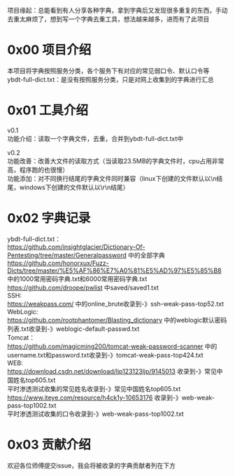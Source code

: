 项目缘起：总能看到有人分享各种字典，拿到字典后又发现很多重复的东西，手动去重太麻烦了，想到写一个字典去重工具，想法越来越多，进而有了此项目

# 0x00 项目介绍
本项目将字典按照服务分类，各个服务下有对应的常见弱口令、默认口令等  
ybdt-full-dict.txt：是没有按照服务分类，只是对网上收集到的字典进行汇总  

# 0x01 工具介绍
v0.1  
功能介绍：读取一个字典文件，去重，合并到ybdt-full-dict.txt中

v0.2  
功能改善：改善大文件的读取方式（当读取23.5MB的字典文件时，cpu占用非常高，程序跑的也很慢）  
功能添加：对不同换行结尾的字典文件同时兼容（linux下创建的文件默认以\n结尾，windows下创建的文件默认以\r\n结尾）

# 0x02 字典记录
ybdt-full-dict.txt：  
https://github.com/insightglacier/Dictionary-Of-Pentesting/tree/master/Generalpassword 中的全部字典  
https://github.com/honorxux/Fuzz-Dicts/tree/master/%E5%AF%86%E7%A0%81%E5%AD%97%E5%85%B8 中的1000常用密码字典.txt和6000常用密码字典.txt  
https://github.com/droope/pwlist 中saved/saved1.txt  
SSH:  
https://weakpass.com/ 中的online_brute收录到-》ssh-weak-pass-top52.txt  
WebLogic:  
https://github.com/rootphantomer/Blasting_dictionary 中的weblogic默认密码列表.txt收录到-》weblogic-default-passwd.txt  
Tomcat：  
https://github.com/magicming200/tomcat-weak-password-scanner 中的username.txt和password.txt收录到-》tomcat-weak-pass-top424.txt  
WEB:  
https://download.csdn.net/download/ljp123123ljp/9145013 收录到-》常见中国姓名top605.txt  
平时渗透测试收集的常见姓名收录到-》常见中国姓名top605.txt  
https://www.iteye.com/resource/h4ck1y-10653176 收录到-》web-weak-pass-top1002.txt  
平时渗透测试收集的口令收录到-》web-weak-pass-top1002.txt

# 0x03 贡献介绍
欢迎各位师傅提交issue，我会将被收录的字典贡献者列在下方
